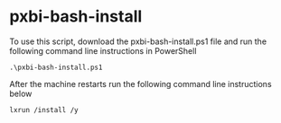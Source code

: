 # pxbi-bash-install

To use this script, download the pxbi-bash-install.ps1 file and run the following command line instructions in PowerShell
```
.\pxbi-bash-install.ps1
```

After the machine restarts run the following command line instructions below

```
lxrun /install /y
```
